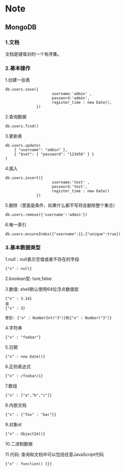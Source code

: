 # Note
## MongoDB
### 1.文档
文档是键值对的一个有序集。
### 2.基本操作
1.创建一张表
``` 
db.users.save({
                     username:'admin' ,
                     password:'admin',
                     register_time : new Date(),
              })
```
2.查询数据
```
db.users.find()
```
3.更新表
```
db.users.update(
    { "username": "admin" },
    { "$set": { "password": "123456" } }
)
```
4.插入
```
db.users.insert({
                     username:'test' ,
                     password:'test',
                     register_time : new Date()
              })
 ```
 5.删除（里面是条件，如果什么都不写将会删除整个集合）
 ```
db.users.remove({'username':'admin'})
```
6.唯一索引
```	
db.users.ensureIndex({"username":1},{"unique":true})
```
### 3.基本数据类型
1.null：null表示空值或者不存在的字段
```
{"x" : null}
```
2.boolean型: ture,false

3.数值: shell默认使用64位浮点数值型
```
{"x" : 3.14}
或
{"x" : 3}

整型: {"x" : NumberInt("3")}和{"x" : Number("3")}
```

4.字符串
```
{"x" : "foobar"}
```

5.日期
```
{"x" : new Date()}
```

6.正则表达式
```
{"x" : /foobar/i}
```

7.数组
```
{"x" : ["a","b","c"]}
```

8.内嵌文档
```
{"x" : {"foo" : "bar"}}
```

9.对象id
```
{"x" : ObjectId()}
```

10.二进制数据

11.代码: 查询和文档中可以包括任意JavaScript代码
```
{"x" : function() {}}
```


